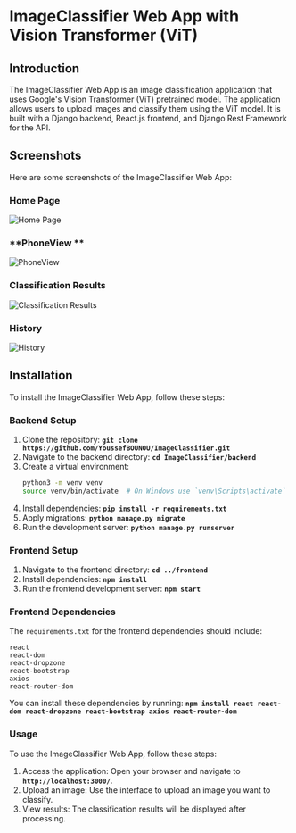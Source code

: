# **ImageClassifier Web App with Vision Transformer (ViT)**

## **Introduction**

The ImageClassifier Web App is an image classification application that uses Google's Vision Transformer (ViT) pretrained model. The application allows users to upload images and classify them using the ViT model. It is built with a Django backend, React.js frontend, and Django Rest Framework for the API.

## **Screenshots**
Here are some screenshots of the ImageClassifier Web App:

### **Home Page**
![Home Page](screenshots/Home.png)

### **PhoneView **
![PhoneView](screenshots/PhoneView.png)

### **Classification Results**
![Classification Results](screenshots/Results.png)

### **History**
![History](screenshots/history.png)

## **Installation**

To install the ImageClassifier Web App, follow these steps:

### **Backend Setup**

1. Clone the repository: **`git clone https://github.com/YoussefBOUNOU/ImageClassifier.git`**
2. Navigate to the backend directory: **`cd ImageClassifier/backend`**
3. Create a virtual environment:
    ```bash
    python3 -m venv venv
    source venv/bin/activate  # On Windows use `venv\Scripts\activate`
    ```
4. Install dependencies: **`pip install -r requirements.txt`**
5. Apply migrations: **`python manage.py migrate`**
6. Run the development server: **`python manage.py runserver`**

### **Frontend Setup**

1. Navigate to the frontend directory: **`cd ../frontend`**
2. Install dependencies: **`npm install`**
3. Run the frontend development server: **`npm start`**

### **Frontend Dependencies**

The `requirements.txt` for the frontend dependencies should include:

```plaintext
react
react-dom
react-dropzone
react-bootstrap
axios
react-router-dom
```

You can install these dependencies by running:
**` npm install react react-dom react-dropzone react-bootstrap axios react-router-dom `**

### **Usage**

To use the ImageClassifier Web App, follow these steps:

1. Access the application: Open your browser and navigate to **`http://localhost:3000/`**.
2. Upload an image: Use the interface to upload an image you want to classify.
3. View results: The classification results will be displayed after processing.



